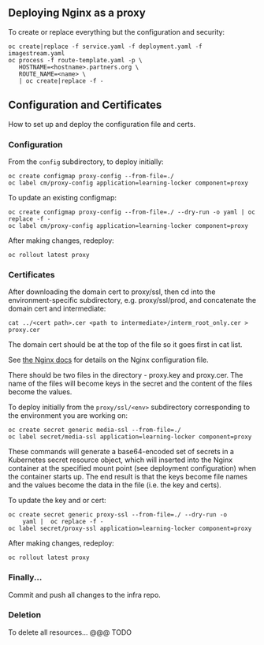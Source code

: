 ## Deploying Nginx as a proxy

To create or replace everything but the configuration and security:

    oc create|replace -f service.yaml -f deployment.yaml -f imagestream.yaml
    oc process -f route-template.yaml -p \
       HOSTNAME=<hostname>.partners.org \
       ROUTE_NAME=<name> \
       | oc create|replace -f -

## Configuration and Certificates

How to set up and deploy the configuration file and certs.

### Configuration

From the `config` subdirectory, to deploy initially:

    oc create configmap proxy-config --from-file=./
    oc label cm/proxy-config application=learning-locker component=proxy

To update an existing configmap:

    oc create configmap proxy-config --from-file=./ --dry-run -o yaml | oc replace -f -
    oc label cm/proxy-config application=learning-locker component=proxy

After making changes, redeploy:

    oc rollout latest proxy

### Certificates

After downloading the domain cert to proxy/ssl, then cd into the
environment-specific subdirectory, e.g. proxy/ssl/prod, and concatenate
the domain cert and intermediate:

    cat ../<cert path>.cer <path to intermediate>/interm_root_only.cer > proxy.cer

The domain cert should be at the top of the file so it goes first in
cat list.

See [the Nginx docs](http://nginx.org/en/docs/http/configuring_https_servers.html#chains)
for details on the Nginx configuration file.

There should be two files in the directory - proxy.key and
proxy.cer. The name of the files will become keys in the secret and
the content of the files become the values.

To deploy initially from the `proxy/ssl/<env>` subdirectory
corresponding to the environment you are working on:

    oc create secret generic media-ssl --from-file=./
    oc label secret/media-ssl application=learning-locker component=proxy

These commands will generate a base64-encoded set of secrets in a
Kubernetes secret resource object, which will inserted into the Nginx 
container at the specified mount point (see deployment configuration)
when the container starts up. The end result is that the keys become
file names and the values become the data in the file (i.e. the key
and certs).

To update the key and or cert:

    oc create secret generic proxy-ssl --from-file=./ --dry-run -o
        yaml |  oc replace -f -
    oc label secret/proxy-ssl application=learning-locker component=proxy

After making changes, redeploy:

    oc rollout latest proxy

### Finally...

Commit and push all changes to the infra repo.

### Deletion

To delete all resources... @@@ TODO
